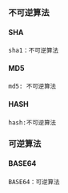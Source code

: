 ### 不可逆算法

#### SHA

    sha1：不可逆算法

#### MD5

    md5: 不可逆算法

#### HASH

    hash:不可逆算法

### 可逆算法

#### BASE64

    BASE64：可逆算法
